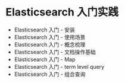 # Elasticsearch 入门实践

- Elasticsearch 入门 - 安装
- Elasticsearch 入门 - 使用场景
- Elasticsearch 入门 - 概念梳理
- Elasticsearch 入门 - 文档操作基础
- Elasticsearch 入门 - Map
- Elasticsearch 入门 - term level query
- Elasticsearch 入门 - 组合查询